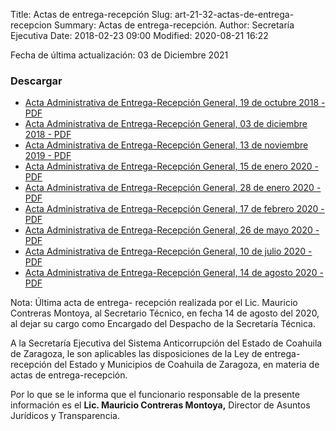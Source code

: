 Title: Actas de entrega-recepción
Slug: art-21-32-actas-de-entrega-recepcion
Summary: Actas de entrega-recepción.
Author: Secretaría Ejecutiva
Date: 2018-02-23 09:00
Modified: 2020-08-21 16:22


Fecha de última actualización: 03 de Diciembre 2021


### Descargar

* [Acta Administrativa de Entrega-Recepción General, 19 de octubre 2018 - PDF](acta-administrativa-entrega-recepcion-general-2018-10-19.pdf)
* [Acta Administrativa de Entrega-Recepción General, 03 de diciembre 2018 - PDF](acta-administrativa-entrega-recepcion-general-2018-12-03.pdf)
* [Acta Administrativa de Entrega-Recepción General, 13 de noviembre 2019 - PDF](acta-administrativa-entrega-recepcion-general-13-de-noviembre-2019.pdf)
* [Acta Administrativa de Entrega-Recepción General, 15 de enero 2020 - PDF](acta-administrativa-entrega-recepcion-general-15-DE-ENERO-2020.pdf)
* [Acta Administrativa de Entrega-Recepción General, 28 de enero 2020 - PDF](28-DE-ENERO-DE-2020.pdf)
* [Acta Administrativa de Entrega-Recepción General, 17 de febrero 2020 - PDF](17-DE-FEBRERO-DE-2020.pdf)
* [Acta Administrativa de Entrega-Recepción General, 26 de mayo 2020 - PDF](ACTA-ADMINISTRATIVA-ENTREGARECEPCION-26-DE-MAYO-DE-2020.pdf)
* [Acta Administrativa de Entrega-Recepción General, 10 de julio 2020 - PDF](ACTA-ADMINISTRATI-A-ENTREGA-RECEPCION-10-DE-JULIO-DE-2020.pdf)
* [Acta Administrativa de Entrega-Recepción General, 14 de agosto 2020 - PDF](ACTA-ADMINISTRATIvA-ENTREGA-RECEPCION-14-DE-AGOSTO-DE-2020.pdf)

Nota: Última acta de entrega- recepción realizada por el Lic. Mauricio Contreras Montoya, al Secretario Técnico, en fecha 14 de agosto del 2020, al dejar su cargo como Encargado del Despacho de la Secretaría Técnica.

A la Secretaría Ejecutiva del Sistema Anticorrupción del Estado de Coahuila de Zaragoza, le son aplicables las disposiciones de la Ley de entrega-recepción del Estado y Municipios de Coahuila de Zaragoza, en materia de actas de entrega-recepción.

Por lo que se le informa que el funcionario responsable de la presente información es el **Lic. Mauricio Contreras Montoya,** Director de Asuntos Jurídicos y Transparencia.
